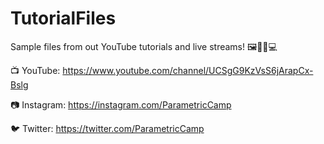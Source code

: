 # TutorialFiles
Sample files from out YouTube tutorials and live streams! 🖼️👨‍🏫💻

📺 YouTube: https://www.youtube.com/channel/UCSgG9KzVsS6jArapCx-Bslg

📷 Instagram: https://instagram.com/ParametricCamp

🐦 Twitter: https://twitter.com/ParametricCamp
